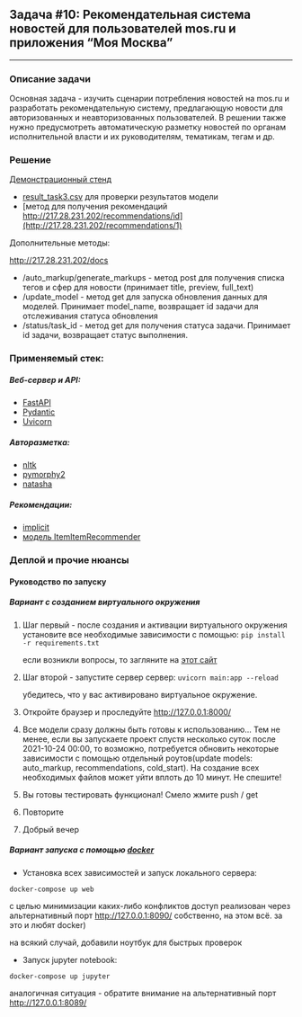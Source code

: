 ## Задача #10: Рекомендательная система новостей для пользователей mos.ru и приложения “Моя Москва”
---

### Описание задачи
Основная задача - изучить сценарии потребления новостей на mos.ru и разработать рекомендательную систему, предлагающую новости для авторизованных и неавторизованных пользователей. В решении также нужно предусмотреть автоматическую разметку новостей по органам исполнительной власти и их руководителям, тематикам, тегам и др. 

### Решение

[Демонстрационный стенд](http://217.28.231.202/docs#/)

- [result_task3.csv](/develop/result_task10.csv) для проверки результатов модели
- [метод для получения рекомендаций http://217.28.231.202/recommendations/id](http://217.28.231.202/recommendations/1)

Дополнительные методы:

http://217.28.231.202/docs

- /auto_markup/generate_markups - метод post для получения списка тегов и сфер для новости (принимает title, preview, full_text)
- /update_model - метод get для запуска обновления данных для моделей. Принимает model_name, возвращает id задачи для отслеживания статуса обновления
- /status/task_id - метод get для получения статуса задачи. Принимает id задачи, возвращает статус выполнения.


### Применяемый стек:
##### Веб-сервер и API:
- [FastAPI](https://github.com/tiangolo/fastapi "современный, шустрый веб-фреймворк для строительства крутых API c помощью Python => 3.6")
- [Pydantic](https://github.com/samuelcolvin/pydantic "валидация данных и настройки с применением встроенных аннотаций типов Python")
- [Uvicorn](https://github.com/encode/uvicorn "лёгкий и стремительный ASGI-сервер")
##### Авторазметка:
- [nltk](https://github.com/nltk/nltk "набор инструментов для обработки текста NLTK -- the Natural Language Toolkit")
- [pymorphy2](https://github.com/kmike/pymorphy2/blob/92d546f042ff14601376d3646242908d5ab786c1/docs/index.rst "Морфологический анализатор pymorphy2 -> приводит слова к нормальной форме, а также многое другое")
- [natasha](https://github.com/natasha/natasha "библиотека для обработки текстов на русском языке")
##### Рекомендации:
- [implicit](https://github.com/benfred/implicit/blob/main/docs/quickstart.rst)
- [модель ItemItemRecommender](https://github.com/benfred/implicit/blob/main/implicit/nearest_neighbours.py#L12)

### Деплой и прочие нюансы
#### Руководство по запуску

##### Вариант с созданием виртуального окружения
1. Шаг первый - после создания и активации виртуального окружения установите все необходимые зависимости с помощью:
    ```pip install -r requirements.txt```

    если возникли вопросы, то загляните на [этот сайт](https://realpython.com/python-virtual-environments-a-primer/)
2. Шаг второй - запустите сервер сервер:
    ```uvicorn main:app --reload```

    убедитесь, что у вас активировано виртуальное окружение.
3. Откройте браузер и проследуйте http://127.0.0.1:8000/
4. Все модели сразу должны быть готовы к использованию... Тем не менее, если вы запускаете проект спустя несколько суток после 2021-10-24 00:00, то возможно, потребуется обновить некоторые зависимости с помощью отдельный роутов(update models: auto_markup, recommendations, cold_start). На создание всех необходимых файлов может уйти вплоть до 10 минут. Не спешите!
5. Вы готовы тестировать функционал! Смело жмите push / get
6. Повторите
7. Добрый вечер

##### Вариант запуска с помощью [docker](https://www.docker.com "популярный контейнизатор")

- Установка всех зависимостей и запуск локального сервера:

```docker-compose up web```

с целью минимизации каких-либо конфликтов доступ реализован через альтернативный порт http://127.0.0.1:8090/
собственно, на этом всё. за это и любят docker)

на всякий случай, добавили ноутбук для быстрых проверок
- Запуск jupyter notebook:
  
```docker-compose up jupyter```

аналогичная ситуация - обратите внимание на альтернативный порт http://127.0.0.1:8089/
